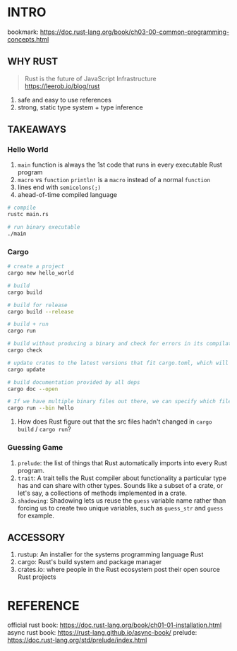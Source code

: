 # INTRO

bookmark: https://doc.rust-lang.org/book/ch03-00-common-programming-concepts.html

## WHY RUST

> Rust is the future of JavaScript Infrastructure
> https://leerob.io/blog/rust

1. safe and easy to use references
2. strong, static type system + type inference

## TAKEAWAYS

### Hello World

1. `main` function is always the 1st code that runs in every executable Rust program
2. `macro` vs `function`
   `println!` is a `macro` instead of a normal `function`
3. lines end with `semicolons(;)`
4. ahead-of-time compiled language

```bash
# compile
rustc main.rs

# run binary executable
./main
```

### Cargo

```bash
# create a project
cargo new hello_world

# build
cargo build

# build for release
cargo build --release

# build + run
cargo run

# build without producing a binary and check for errors in its compilation
cargo check

# update crates to the latest versions that fit cargo.toml, which will ignore the Cargo.lock file
cargo update

# build documentation provided by all deps
cargo doc --open

# If we have multiple binary files out there, we can specify which file to run with
cargo run --bin hello
```

1. How does Rust figure out that the src files hadn't changed in `cargo build` / `cargo run`?

### Guessing Game

1. `prelude`: the list of things that Rust automatically imports into every Rust program.
2. `trait`: A trait tells the Rust compiler about functionality a particular type has and can share with other types. Sounds like a subset of a crate, or let's say, a collections of methods implemented in a crate.
3. `shadowing`: Shadowing lets us reuse the `guess` variable name rather than forcing us to create two unique variables, such as `guess_str` and `guess` for example.

## ACCESSORY

1. rustup: An installer for the systems programming language Rust
2. cargo: Rust's build system and package manager
3. crates.io: where people in the Rust ecosystem post their open source Rust projects

# REFERENCE

official rust book: https://doc.rust-lang.org/book/ch01-01-installation.html
async rust book: https://rust-lang.github.io/async-book/
prelude: https://doc.rust-lang.org/std/prelude/index.html
